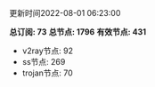 更新时间2022-08-01 06:23:00

**总订阅: 73**
**总节点: 1796**
**有效节点: 431**
- v2ray节点: 92
- ss节点: 269
- trojan节点: 70

